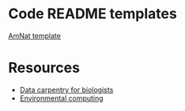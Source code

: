 # Code README templates
[AmNat template](https://www.journals.uchicago.edu/pb-assets/docs/journals/ANREADMEtemplate-1693930712733.md)

# Resources
* [Data carpentry for biologists](https://github.com/datacarpentry/semester-biology)
* [Environmental computing](http://environmentalcomputing.net/)
